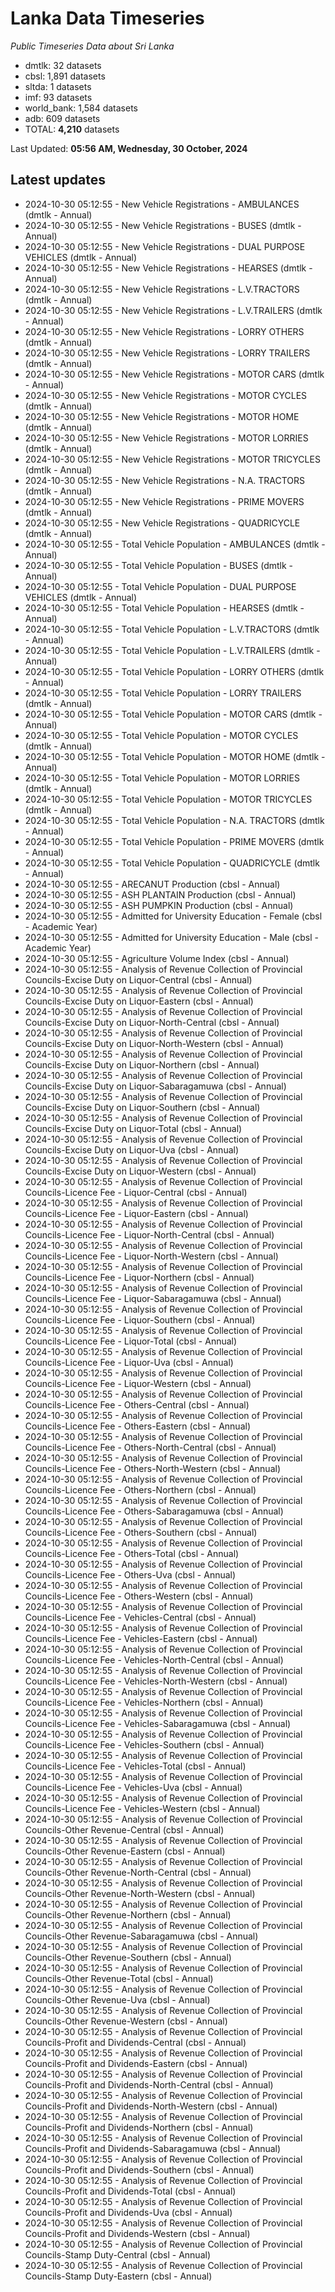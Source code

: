 # Lanka Data Timeseries
*Public Timeseries Data about Sri Lanka*

* dmtlk: 32 datasets
* cbsl: 1,891 datasets
* sltda: 1 datasets
* imf: 93 datasets
* world_bank: 1,584 datasets
* adb: 609 datasets
* TOTAL: **4,210** datasets

Last Updated: **05:56 AM, Wednesday, 30 October, 2024**

## Latest updates

* 2024-10-30 05:12:55 - New Vehicle Registrations - AMBULANCES (dmtlk - Annual)
* 2024-10-30 05:12:55 - New Vehicle Registrations - BUSES (dmtlk - Annual)
* 2024-10-30 05:12:55 - New Vehicle Registrations - DUAL PURPOSE VEHICLES (dmtlk - Annual)
* 2024-10-30 05:12:55 - New Vehicle Registrations - HEARSES (dmtlk - Annual)
* 2024-10-30 05:12:55 - New Vehicle Registrations - L.V.TRACTORS (dmtlk - Annual)
* 2024-10-30 05:12:55 - New Vehicle Registrations - L.V.TRAILERS (dmtlk - Annual)
* 2024-10-30 05:12:55 - New Vehicle Registrations - LORRY OTHERS (dmtlk - Annual)
* 2024-10-30 05:12:55 - New Vehicle Registrations - LORRY TRAILERS (dmtlk - Annual)
* 2024-10-30 05:12:55 - New Vehicle Registrations - MOTOR CARS (dmtlk - Annual)
* 2024-10-30 05:12:55 - New Vehicle Registrations - MOTOR CYCLES (dmtlk - Annual)
* 2024-10-30 05:12:55 - New Vehicle Registrations - MOTOR HOME (dmtlk - Annual)
* 2024-10-30 05:12:55 - New Vehicle Registrations - MOTOR LORRIES (dmtlk - Annual)
* 2024-10-30 05:12:55 - New Vehicle Registrations - MOTOR TRICYCLES (dmtlk - Annual)
* 2024-10-30 05:12:55 - New Vehicle Registrations - N.A. TRACTORS (dmtlk - Annual)
* 2024-10-30 05:12:55 - New Vehicle Registrations - PRIME MOVERS (dmtlk - Annual)
* 2024-10-30 05:12:55 - New Vehicle Registrations - QUADRICYCLE (dmtlk - Annual)
* 2024-10-30 05:12:55 - Total Vehicle Population - AMBULANCES (dmtlk - Annual)
* 2024-10-30 05:12:55 - Total Vehicle Population - BUSES (dmtlk - Annual)
* 2024-10-30 05:12:55 - Total Vehicle Population - DUAL PURPOSE VEHICLES (dmtlk - Annual)
* 2024-10-30 05:12:55 - Total Vehicle Population - HEARSES (dmtlk - Annual)
* 2024-10-30 05:12:55 - Total Vehicle Population - L.V.TRACTORS (dmtlk - Annual)
* 2024-10-30 05:12:55 - Total Vehicle Population - L.V.TRAILERS (dmtlk - Annual)
* 2024-10-30 05:12:55 - Total Vehicle Population - LORRY OTHERS (dmtlk - Annual)
* 2024-10-30 05:12:55 - Total Vehicle Population - LORRY TRAILERS (dmtlk - Annual)
* 2024-10-30 05:12:55 - Total Vehicle Population - MOTOR CARS (dmtlk - Annual)
* 2024-10-30 05:12:55 - Total Vehicle Population - MOTOR CYCLES (dmtlk - Annual)
* 2024-10-30 05:12:55 - Total Vehicle Population - MOTOR HOME (dmtlk - Annual)
* 2024-10-30 05:12:55 - Total Vehicle Population - MOTOR LORRIES (dmtlk - Annual)
* 2024-10-30 05:12:55 - Total Vehicle Population - MOTOR TRICYCLES (dmtlk - Annual)
* 2024-10-30 05:12:55 - Total Vehicle Population - N.A. TRACTORS (dmtlk - Annual)
* 2024-10-30 05:12:55 - Total Vehicle Population - PRIME MOVERS (dmtlk - Annual)
* 2024-10-30 05:12:55 - Total Vehicle Population - QUADRICYCLE (dmtlk - Annual)
* 2024-10-30 05:12:55 - ARECANUT Production (cbsl - Annual)
* 2024-10-30 05:12:55 - ASH PLANTAIN Production (cbsl - Annual)
* 2024-10-30 05:12:55 - ASH PUMPKIN Production (cbsl - Annual)
* 2024-10-30 05:12:55 - Admitted for University Education - Female (cbsl - Academic Year)
* 2024-10-30 05:12:55 - Admitted for University Education - Male (cbsl - Academic Year)
* 2024-10-30 05:12:55 - Agriculture Volume Index (cbsl - Annual)
* 2024-10-30 05:12:55 - Analysis of Revenue Collection of Provincial Councils-Excise Duty on Liquor-Central (cbsl - Annual)
* 2024-10-30 05:12:55 - Analysis of Revenue Collection of Provincial Councils-Excise Duty on Liquor-Eastern (cbsl - Annual)
* 2024-10-30 05:12:55 - Analysis of Revenue Collection of Provincial Councils-Excise Duty on Liquor-North-Central (cbsl - Annual)
* 2024-10-30 05:12:55 - Analysis of Revenue Collection of Provincial Councils-Excise Duty on Liquor-North-Western (cbsl - Annual)
* 2024-10-30 05:12:55 - Analysis of Revenue Collection of Provincial Councils-Excise Duty on Liquor-Northern (cbsl - Annual)
* 2024-10-30 05:12:55 - Analysis of Revenue Collection of Provincial Councils-Excise Duty on Liquor-Sabaragamuwa (cbsl - Annual)
* 2024-10-30 05:12:55 - Analysis of Revenue Collection of Provincial Councils-Excise Duty on Liquor-Southern (cbsl - Annual)
* 2024-10-30 05:12:55 - Analysis of Revenue Collection of Provincial Councils-Excise Duty on Liquor-Total (cbsl - Annual)
* 2024-10-30 05:12:55 - Analysis of Revenue Collection of Provincial Councils-Excise Duty on Liquor-Uva (cbsl - Annual)
* 2024-10-30 05:12:55 - Analysis of Revenue Collection of Provincial Councils-Excise Duty on Liquor-Western (cbsl - Annual)
* 2024-10-30 05:12:55 - Analysis of Revenue Collection of Provincial Councils-Licence Fee - Liquor-Central (cbsl - Annual)
* 2024-10-30 05:12:55 - Analysis of Revenue Collection of Provincial Councils-Licence Fee - Liquor-Eastern (cbsl - Annual)
* 2024-10-30 05:12:55 - Analysis of Revenue Collection of Provincial Councils-Licence Fee - Liquor-North-Central (cbsl - Annual)
* 2024-10-30 05:12:55 - Analysis of Revenue Collection of Provincial Councils-Licence Fee - Liquor-North-Western (cbsl - Annual)
* 2024-10-30 05:12:55 - Analysis of Revenue Collection of Provincial Councils-Licence Fee - Liquor-Northern (cbsl - Annual)
* 2024-10-30 05:12:55 - Analysis of Revenue Collection of Provincial Councils-Licence Fee - Liquor-Sabaragamuwa (cbsl - Annual)
* 2024-10-30 05:12:55 - Analysis of Revenue Collection of Provincial Councils-Licence Fee - Liquor-Southern (cbsl - Annual)
* 2024-10-30 05:12:55 - Analysis of Revenue Collection of Provincial Councils-Licence Fee - Liquor-Total (cbsl - Annual)
* 2024-10-30 05:12:55 - Analysis of Revenue Collection of Provincial Councils-Licence Fee - Liquor-Uva (cbsl - Annual)
* 2024-10-30 05:12:55 - Analysis of Revenue Collection of Provincial Councils-Licence Fee - Liquor-Western (cbsl - Annual)
* 2024-10-30 05:12:55 - Analysis of Revenue Collection of Provincial Councils-Licence Fee - Others-Central (cbsl - Annual)
* 2024-10-30 05:12:55 - Analysis of Revenue Collection of Provincial Councils-Licence Fee - Others-Eastern (cbsl - Annual)
* 2024-10-30 05:12:55 - Analysis of Revenue Collection of Provincial Councils-Licence Fee - Others-North-Central (cbsl - Annual)
* 2024-10-30 05:12:55 - Analysis of Revenue Collection of Provincial Councils-Licence Fee - Others-North-Western (cbsl - Annual)
* 2024-10-30 05:12:55 - Analysis of Revenue Collection of Provincial Councils-Licence Fee - Others-Northern (cbsl - Annual)
* 2024-10-30 05:12:55 - Analysis of Revenue Collection of Provincial Councils-Licence Fee - Others-Sabaragamuwa (cbsl - Annual)
* 2024-10-30 05:12:55 - Analysis of Revenue Collection of Provincial Councils-Licence Fee - Others-Southern (cbsl - Annual)
* 2024-10-30 05:12:55 - Analysis of Revenue Collection of Provincial Councils-Licence Fee - Others-Total (cbsl - Annual)
* 2024-10-30 05:12:55 - Analysis of Revenue Collection of Provincial Councils-Licence Fee - Others-Uva (cbsl - Annual)
* 2024-10-30 05:12:55 - Analysis of Revenue Collection of Provincial Councils-Licence Fee - Others-Western (cbsl - Annual)
* 2024-10-30 05:12:55 - Analysis of Revenue Collection of Provincial Councils-Licence Fee - Vehicles-Central (cbsl - Annual)
* 2024-10-30 05:12:55 - Analysis of Revenue Collection of Provincial Councils-Licence Fee - Vehicles-Eastern (cbsl - Annual)
* 2024-10-30 05:12:55 - Analysis of Revenue Collection of Provincial Councils-Licence Fee - Vehicles-North-Central (cbsl - Annual)
* 2024-10-30 05:12:55 - Analysis of Revenue Collection of Provincial Councils-Licence Fee - Vehicles-North-Western (cbsl - Annual)
* 2024-10-30 05:12:55 - Analysis of Revenue Collection of Provincial Councils-Licence Fee - Vehicles-Northern (cbsl - Annual)
* 2024-10-30 05:12:55 - Analysis of Revenue Collection of Provincial Councils-Licence Fee - Vehicles-Sabaragamuwa (cbsl - Annual)
* 2024-10-30 05:12:55 - Analysis of Revenue Collection of Provincial Councils-Licence Fee - Vehicles-Southern (cbsl - Annual)
* 2024-10-30 05:12:55 - Analysis of Revenue Collection of Provincial Councils-Licence Fee - Vehicles-Total (cbsl - Annual)
* 2024-10-30 05:12:55 - Analysis of Revenue Collection of Provincial Councils-Licence Fee - Vehicles-Uva (cbsl - Annual)
* 2024-10-30 05:12:55 - Analysis of Revenue Collection of Provincial Councils-Licence Fee - Vehicles-Western (cbsl - Annual)
* 2024-10-30 05:12:55 - Analysis of Revenue Collection of Provincial Councils-Other Revenue-Central (cbsl - Annual)
* 2024-10-30 05:12:55 - Analysis of Revenue Collection of Provincial Councils-Other Revenue-Eastern (cbsl - Annual)
* 2024-10-30 05:12:55 - Analysis of Revenue Collection of Provincial Councils-Other Revenue-North-Central (cbsl - Annual)
* 2024-10-30 05:12:55 - Analysis of Revenue Collection of Provincial Councils-Other Revenue-North-Western (cbsl - Annual)
* 2024-10-30 05:12:55 - Analysis of Revenue Collection of Provincial Councils-Other Revenue-Northern (cbsl - Annual)
* 2024-10-30 05:12:55 - Analysis of Revenue Collection of Provincial Councils-Other Revenue-Sabaragamuwa (cbsl - Annual)
* 2024-10-30 05:12:55 - Analysis of Revenue Collection of Provincial Councils-Other Revenue-Southern (cbsl - Annual)
* 2024-10-30 05:12:55 - Analysis of Revenue Collection of Provincial Councils-Other Revenue-Total (cbsl - Annual)
* 2024-10-30 05:12:55 - Analysis of Revenue Collection of Provincial Councils-Other Revenue-Uva (cbsl - Annual)
* 2024-10-30 05:12:55 - Analysis of Revenue Collection of Provincial Councils-Other Revenue-Western (cbsl - Annual)
* 2024-10-30 05:12:55 - Analysis of Revenue Collection of Provincial Councils-Profit and Dividends-Central (cbsl - Annual)
* 2024-10-30 05:12:55 - Analysis of Revenue Collection of Provincial Councils-Profit and Dividends-Eastern (cbsl - Annual)
* 2024-10-30 05:12:55 - Analysis of Revenue Collection of Provincial Councils-Profit and Dividends-North-Central (cbsl - Annual)
* 2024-10-30 05:12:55 - Analysis of Revenue Collection of Provincial Councils-Profit and Dividends-North-Western (cbsl - Annual)
* 2024-10-30 05:12:55 - Analysis of Revenue Collection of Provincial Councils-Profit and Dividends-Northern (cbsl - Annual)
* 2024-10-30 05:12:55 - Analysis of Revenue Collection of Provincial Councils-Profit and Dividends-Sabaragamuwa (cbsl - Annual)
* 2024-10-30 05:12:55 - Analysis of Revenue Collection of Provincial Councils-Profit and Dividends-Southern (cbsl - Annual)
* 2024-10-30 05:12:55 - Analysis of Revenue Collection of Provincial Councils-Profit and Dividends-Total (cbsl - Annual)
* 2024-10-30 05:12:55 - Analysis of Revenue Collection of Provincial Councils-Profit and Dividends-Uva (cbsl - Annual)
* 2024-10-30 05:12:55 - Analysis of Revenue Collection of Provincial Councils-Profit and Dividends-Western (cbsl - Annual)
* 2024-10-30 05:12:55 - Analysis of Revenue Collection of Provincial Councils-Stamp Duty-Central (cbsl - Annual)
* 2024-10-30 05:12:55 - Analysis of Revenue Collection of Provincial Councils-Stamp Duty-Eastern (cbsl - Annual)
